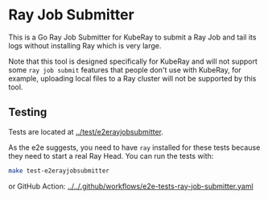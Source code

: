 # Ray Job Submitter

This is a Go Ray Job Submitter for KubeRay to submit a Ray Job
and tail its logs without installing Ray which is very large.

Note that this tool is designed specifically for KubeRay and
will not support some `ray job submit` features that people
don't use with KubeRay, for example, uploading local files to
a Ray cluster will not be supported by this tool.

## Testing

Tests are located at [../test/e2erayjobsubmitter](../test/e2erayjobsubmitter).

As the e2e suggests, you need to have `ray` installed for these tests
because they need to start a real Ray Head. You can run the tests with:

```sh
make test-e2erayjobsubmitter
```
or GitHub Action: [../../.github/workflows/e2e-tests-ray-job-submitter.yaml](../../.github/workflows/e2e-tests-ray-job-submitter.yaml)
